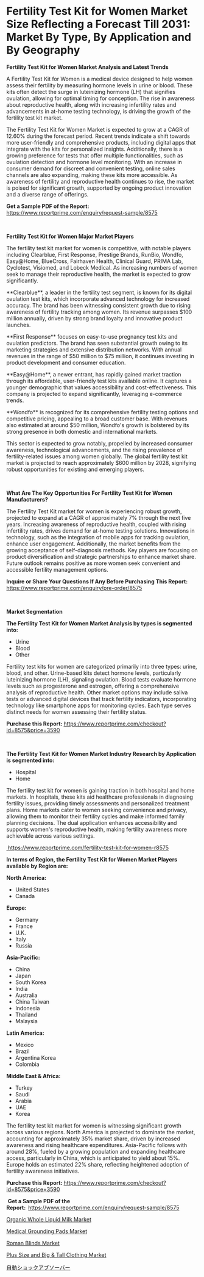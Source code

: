 <p><h1>Fertility Test Kit for Women Market Size Reflecting a Forecast Till 2031: Market By Type, By Application and By Geography</h1></p><p><strong>Fertility Test Kit for Women Market Analysis and Latest Trends</strong></p>
<p><p>A Fertility Test Kit for Women is a medical device designed to help women assess their fertility by measuring hormone levels in urine or blood. These kits often detect the surge in luteinizing hormone (LH) that signifies ovulation, allowing for optimal timing for conception. The rise in awareness about reproductive health, along with increasing infertility rates and advancements in at-home testing technology, is driving the growth of the fertility test kit market. </p><p>The Fertility Test Kit for Women Market is expected to grow at a CAGR of 12.60% during the forecast period. Recent trends indicate a shift towards more user-friendly and comprehensive products, including digital apps that integrate with the kits for personalized insights. Additionally, there is a growing preference for tests that offer multiple functionalities, such as ovulation detection and hormone level monitoring. With an increase in consumer demand for discreet and convenient testing, online sales channels are also expanding, making these kits more accessible. As awareness of fertility and reproductive health continues to rise, the market is poised for significant growth, supported by ongoing product innovation and a diverse range of offerings.</p></p>
<p><strong>Get a Sample PDF of the Report:&nbsp;</strong> <a href="https://www.reportprime.com/enquiry/request-sample/8575">https://www.reportprime.com/enquiry/request-sample/8575</a></p>
<p>&nbsp;</p>
<p><strong>Fertility Test Kit for Women Major Market Players</strong></p>
<p><p>The fertility test kit market for women is competitive, with notable players including Clearblue, First Response, Prestige Brands, RunBio, Wondfo, Easy@Home, BlueCross, Fairhaven Health, Clinical Guard, PRIMA Lab, Cyclotest, Visiomed, and Lobeck Medical. As increasing numbers of women seek to manage their reproductive health, the market is expected to grow significantly.</p><p>**Clearblue**, a leader in the fertility test segment, is known for its digital ovulation test kits, which incorporate advanced technology for increased accuracy. The brand has been witnessing consistent growth due to rising awareness of fertility tracking among women. Its revenue surpasses $100 million annually, driven by strong brand loyalty and innovative product launches.</p><p>**First Response** focuses on easy-to-use pregnancy test kits and ovulation predictors. The brand has seen substantial growth owing to its marketing strategies and extensive distribution networks. With annual revenues in the range of $50 million to $75 million, it continues investing in product development and consumer education.</p><p>**Easy@Home**, a newer entrant, has rapidly gained market traction through its affordable, user-friendly test kits available online. It captures a younger demographic that values accessibility and cost-effectiveness. This company is projected to expand significantly, leveraging e-commerce trends.</p><p>**Wondfo** is recognized for its comprehensive fertility testing options and competitive pricing, appealing to a broad customer base. With revenues also estimated at around $50 million, Wondfo's growth is bolstered by its strong presence in both domestic and international markets.</p><p>This sector is expected to grow notably, propelled by increased consumer awareness, technological advancements, and the rising prevalence of fertility-related issues among women globally. The global fertility test kit market is projected to reach approximately $600 million by 2028, signifying robust opportunities for existing and emerging players.</p></p>
<p>&nbsp;</p>
<p><strong>What Are The Key Opportunities For Fertility Test Kit for Women Manufacturers?</strong></p>
<p><p>The Fertility Test Kit market for women is experiencing robust growth, projected to expand at a CAGR of approximately 7% through the next five years. Increasing awareness of reproductive health, coupled with rising infertility rates, drives demand for at-home testing solutions. Innovations in technology, such as the integration of mobile apps for tracking ovulation, enhance user engagement. Additionally, the market benefits from the growing acceptance of self-diagnosis methods. Key players are focusing on product diversification and strategic partnerships to enhance market share. Future outlook remains positive as more women seek convenient and accessible fertility management options.</p></p>
<p><strong>Inquire or Share Your Questions If Any Before Purchasing This Report:</strong> <a href="https://www.reportprime.com/enquiry/pre-order/8575">https://www.reportprime.com/enquiry/pre-order/8575</a></p>
<p>&nbsp;</p>
<p><strong>Market Segmentation</strong></p>
<p><strong>The Fertility Test Kit for Women Market Analysis by types is segmented into:</strong></p>
<p><ul><li>Urine</li><li>Blood</li><li>Other</li></ul></p>
<p><p>Fertility test kits for women are categorized primarily into three types: urine, blood, and other. Urine-based kits detect hormone levels, particularly luteinizing hormone (LH), signaling ovulation. Blood tests evaluate hormone levels such as progesterone and estrogen, offering a comprehensive analysis of reproductive health. Other market options may include saliva tests or advanced digital devices that track fertility indicators, incorporating technology like smartphone apps for monitoring cycles. Each type serves distinct needs for women assessing their fertility status.</p></p>
<p><strong>Purchase this Report:&nbsp;</strong><a href="https://www.reportprime.com/checkout?id=8575&price=3590">https://www.reportprime.com/checkout?id=8575&price=3590</a></p>
<p>&nbsp;</p>
<p><strong>The Fertility Test Kit for Women Market Industry Research by Application is segmented into:</strong></p>
<p><ul><li>Hospital</li><li>Home</li></ul></p>
<p><p>The fertility test kit for women is gaining traction in both hospital and home markets. In hospitals, these kits aid healthcare professionals in diagnosing fertility issues, providing timely assessments and personalized treatment plans. Home markets cater to women seeking convenience and privacy, allowing them to monitor their fertility cycles and make informed family planning decisions. The dual application enhances accessibility and supports women's reproductive health, making fertility awareness more achievable across various settings.</p></p>
<p><a href="https://www.reportprime.com/fertility-test-kit-for-women-r8575">&nbsp;https://www.reportprime.com/fertility-test-kit-for-women-r8575</a></p>
<p><strong>In terms of Region, the Fertility Test Kit for Women Market Players available by Region are:</strong></p>
<p>
    <p> <strong> North America: </strong>
        <ul>
            <li>United States</li>
            <li>Canada</li>
        </ul>
        </p> 
    <p> <strong> Europe: </strong>
        <ul>
            <li>Germany</li>
            <li>France</li>
            <li>U.K.</li>
            <li>Italy</li>
            <li>Russia</li>
        </ul>
        </p> 
    <p> <strong> Asia-Pacific: </strong>
        <ul>
            <li>China</li>
            <li>Japan</li>
            <li>South Korea</li>
            <li>India</li>
            <li>Australia</li>
            <li>China Taiwan</li>
            <li>Indonesia</li>
            <li>Thailand</li>
            <li>Malaysia</li>
        </ul>
        </p> 
    <p> <strong> Latin America: </strong>
        <ul>
            <li>Mexico</li>
            <li>Brazil</li>
            <li>Argentina Korea</li>
            <li>Colombia</li>
        </ul>
        </p> 
    <p> <strong> Middle East & Africa: </strong>
        <ul>
            <li>Turkey</li>
            <li>Saudi</li>
            <li>Arabia</li>
            <li>UAE</li>
            <li>Korea</li>
        </ul>
    </p>
    </p>
<p><p>The fertility test kit market for women is witnessing significant growth across various regions. North America is projected to dominate the market, accounting for approximately 35% market share, driven by increased awareness and rising healthcare expenditures. Asia-Pacific follows with around 28%, fueled by a growing population and expanding healthcare access, particularly in China, which is anticipated to yield about 15%. Europe holds an estimated 22% share, reflecting heightened adoption of fertility awareness initiatives.</p></p>
<p><strong>Purchase this Report: </strong><a href="https://www.reportprime.com/checkout?id=8575&price=3590">https://www.reportprime.com/checkout?id=8575&price=3590</a></p>
<p>&nbsp;<strong>Get a Sample PDF of the Report:&nbsp;&nbsp;</strong><a href="https://www.reportprime.com/enquiry/request-sample/8575">https://www.reportprime.com/enquiry/request-sample/8575</a></p>
<p><strong></strong></p>
<p><p><a href="https://medium.com/@janetvalentinh15/the-organic-whole-liquid-milk-industry-analysis-report-offers-a-comprehensive-and-current-e67824f9bd66">Organic Whole Liquid Milk Market</a></p><p><a href="https://github.com/LacThu1/Market-Research-Report-List-1/blob/main/medical-grounding-pads-market.md">Medical Grounding Pads Market</a></p><p><a href="https://www.linkedin.com/pulse/global-roman-blinds-market-trends-analysis-future-growth-prospects-yt0kc?trackingId=qQ4HLtHjSdm3Q8cSveniHw%3D%3D">Roman Blinds Market</a></p><p><a href="https://issuu.com/reportprime-2/docs/plus-size-and-big-tall-clothing-mar_de6ff2034b55cc">Plus Size and Big & Tall Clothing Market</a></p><p><a href="https://medium.com/@henriettemills1/automatic-shock-absorber-market-%E3%81%AF-%E3%82%B3%E3%82%B9%E3%83%88%E7%AE%A1%E7%90%86%E3%81%A8%E5%8A%B9%E7%8E%87%E5%90%91%E4%B8%8A%E3%82%92%E5%84%AA%E5%85%88%E3%81%97%E3%81%BE%E3%81%99-%E3%81%95%E3%82%89%E3%81%AB-%E5%A0%B1%E5%91%8A%E6%9B%B8%E3%81%AF%E5%B8%82%E5%A0%B4%E3%81%AE%E9%9C%80%E8%A6%81%E9%9D%A2%E3%81%A8%E4%BE%9B%E7%B5%A6%E9%9D%A2%E3%81%AE%E4%B8%A1%E6%96%B9%E3%82%92%E3%82%AB%E3%83%90%E3%83%BC%E3%81%97%E3%81%A6%E3%81%84%E3%81%BE%E3%81%99-automatic-695bc70de187">自動ショックアブソーバー</a></p></p>